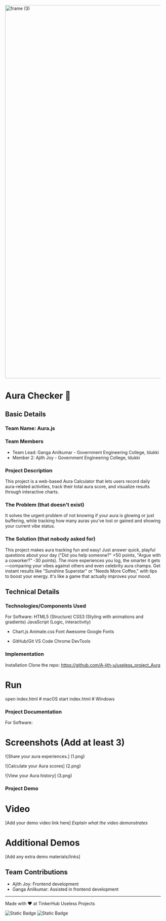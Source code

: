 <img width="3188" height="1202" alt="frame (3)" src="https://github.com/user-attachments/assets/517ad8e9-ad22-457d-9538-a9e62d137cd7" />


# Aura Checker 🎯


## Basic Details
### Team Name: Aura.js


### Team Members
- Team Lead: Ganga Anilkumar - Government Engineering College, Idukki
- Member 2:  Ajith Joy - Government Engineering College, Idukki


### Project Description

This project is a web-based Aura Calculator that lets users record daily aura-related activities, track their total aura score, and visualize results through interactive charts.

### The Problem (that doesn't exist)
It solves the urgent problem of not knowing if your aura is glowing or just buffering, while tracking how many auras you’ve lost or gained and showing your current vibe status.


### The Solution (that nobody asked for)
This project makes aura tracking fun and easy! Just answer quick, playful questions about your day ("Did you help someone?" +50 points, "Argue with a coworker?" -30 points). The more experiences you log, the smarter it gets—comparing your vibes against others and even celebrity aura champs. Get instant results like "Sunshine Superstar" or "Needs More Coffee," with tips to boost your energy. It's like a game that actually improves your mood.


## Technical Details
### Technologies/Components Used
For Software:
  HTML5 (Structure)
  CSS3 (Styling with animations and gradients)
  JavaScript (Logic, interactivity)


- Chart.js
  Animate.css
  Font Awesome 
  Google Fonts 

- GitHub/Git
  VS Code
  Chrome DevTools 


### Implementation
  Installation
  Clone the repo:
  https://github.com/A-jith-u/useless_project_Aura


# Run
open index.html  # macOS
start index.html # Windows

### Project Documentation
For Software:

# Screenshots (Add at least 3)
![Share your aura experiences.] (1.png)

![Calculate your Aura scores] (2.png)

![View your Aura history] (3.png)


### Project Demo
# Video
[Add your demo video link here]
*Explain what the video demonstrates*

# Additional Demos
[Add any extra demo materials/links]

## Team Contributions
- Ajith Joy: Frontend development
- Ganga Anilkumar: Assisted in frontend development


---
Made with ❤️ at TinkerHub Useless Projects 

![Static Badge](https://img.shields.io/badge/TinkerHub-24?color=%23000000&link=https%3A%2F%2Fwww.tinkerhub.org%2F)
![Static Badge](https://img.shields.io/badge/UselessProjects--25-25?link=https%3A%2F%2Fwww.tinkerhub.org%2Fevents%2FQ2Q1TQKX6Q%2FUseless%2520Projects)



